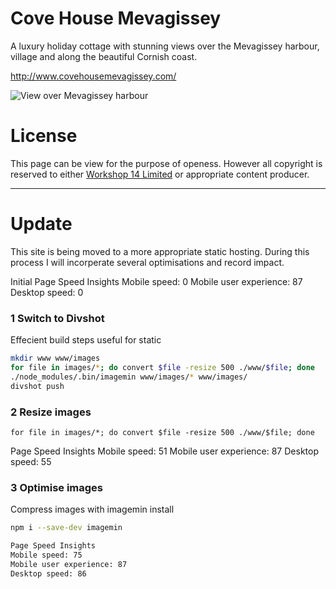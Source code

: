 Cove House Mevagissey
=====================
A luxury holiday cottage with stunning views over the Mevagissey harbour, village and along the beautiful Cornish coast.

http://www.covehousemevagissey.com/

![View over Mevagissey harbour](http://covehousemevagissey.co.uk/images/DSC_1607.JPG)

License
=======
This page can be view for the purpose of openess. However all copyright is reserved to either [Workshop 14 Limited](http://workshop14.io) or appropriate content producer.

---

Update
======
This site is being moved to a more appropriate static hosting. During this process I will incorperate several optimisations and record impact.

Initial Page Speed Insights
Mobile speed: 0
Mobile user experience: 87
Desktop speed: 0  


### 1 Switch to Divshot
Effecient build steps useful for static
```sh
mkdir www www/images
for file in images/*; do convert $file -resize 500 ./www/$file; done
./node_modules/.bin/imagemin www/images/* www/images/
divshot push
```

### 2 Resize images
`for file in images/*; do convert $file -resize 500 ./www/$file; done`

Page Speed Insights
Mobile speed: 51
Mobile user experience: 87
Desktop speed: 55  

### 3 Optimise images
Compress images with imagemin
install
```sh
npm i --save-dev imagemin

Page Speed Insights
Mobile speed: 75
Mobile user experience: 87
Desktop speed: 86
